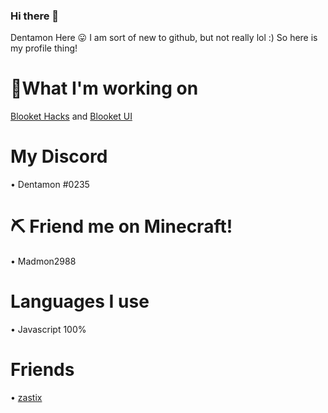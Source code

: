 ### Hi there 👋
Dentamon Here 😛
I am sort of new to github, but not really lol :)
So here is my profile thing!
# 👀What I'm working on
[Blooket Hacks](https://github.com/Dentamon/The-Blooket-Hack) and
[Blooket UI](https://github.com/ZasticBradyn/BlooketUI)
# My Discord
• Dentamon #0235
# ⛏ Friend me on Minecraft!
• Madmon2988
# Languages I use
• Javascript 100%
# Friends
• [zastix](https://github.com/ZasticBradyn)
